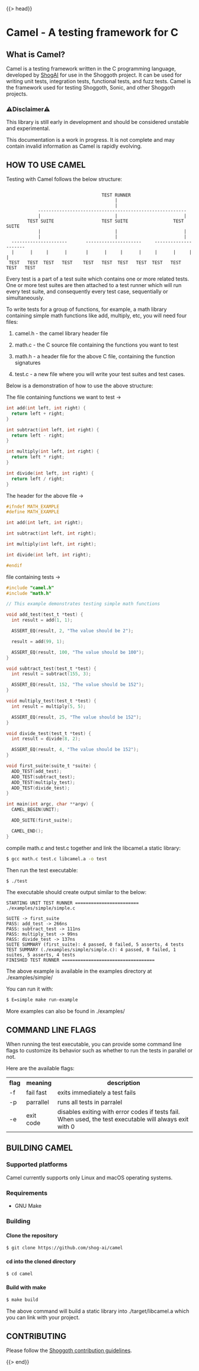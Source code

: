 {{> head}}

# Camel - A testing framework for C

## What is Camel?

Camel is a testing framework written in the C programming language, developed by [ShogAI](https://shog.ai) for use in the Shoggoth project.
It can be used for writing unit tests, integration tests, functional tests, and fuzz tests. Camel is the framework used for testing Shoggoth, Sonic, and other Shoggoth projects.

### ⚠️Disclaimer⚠️

This library is still early in development and should be considered unstable and experimental.

This documentation is a work in progress. It is not complete and may contain invalid information as Camel is rapidly evolving.

## HOW TO USE CAMEL

Testing with Camel follows the below structure:
```text

                                    TEST RUNNER
                                         |
                                         |
            --------------------------------------------------------
            |                            |                         |
        TEST SUITE                  TEST SUITE                 TEST SUITE
            |                            |                         |
            |                            |                         |
  ---------------------       ---------------------     ---------------------
  |      |     |      |       |      |     |      |     |      |     |      |
 TEST   TEST  TEST   TEST    TEST   TEST  TEST   TEST  TEST   TEST  TEST   TEST

```

Every test is a part of a test suite which contains one or more related tests. One or more test suites are then attached to a test runner which will run every test suite, and consequently every test case, sequentially or simultaneously.

To write tests for a group of functions, for example, a math library containing simple math functions like add, multiply, etc, you will need four files:

1. camel.h - the camel library header file

2. math.c - the C source file containing the functions you want to test

3. math.h - a header file for the above C file, containing the function signatures

4. test.c - a new file where you will write your test suites and test cases.

Below is a demonstration of how to use the above structure:


The file containing functions we want to test ->

```c
int add(int left, int right) {
  return left + right;
}

int subtract(int left, int right) {
  return left - right;
}

int multiply(int left, int right) {
  return left * right;
}

int divide(int left, int right) {
  return left / right;
}
```

The header for the above file ->
```c
#ifndef MATH_EXAMPLE
#define MATH_EXAMPLE

int add(int left, int right);

int subtract(int left, int right);

int multiply(int left, int right);

int divide(int left, int right);

#endif
```

file containing tests ->

```c
#include "camel.h"
#include "math.h"

// This example demonstrates testing simple math functions

void add_test(test_t *test) {
  int result = add(1, 1);

  ASSERT_EQ(result, 2, "The value should be 2");

  result = add(99, 1);

  ASSERT_EQ(result, 100, "The value should be 100");
}

void subtract_test(test_t *test) {
  int result = subtract(155, 3);

  ASSERT_EQ(result, 152, "The value should be 152");
}

void multiply_test(test_t *test) {
  int result = multiply(5, 5);

  ASSERT_EQ(result, 25, "The value should be 152");
}

void divide_test(test_t *test) {
  int result = divide(8, 2);

  ASSERT_EQ(result, 4, "The value should be 152");
}

void first_suite(suite_t *suite) {
  ADD_TEST(add_test);
  ADD_TEST(subtract_test);
  ADD_TEST(multiply_test);
  ADD_TEST(divide_test);
}

int main(int argc, char **argv) {
  CAMEL_BEGIN(UNIT);

  ADD_SUITE(first_suite);

  CAMEL_END();
}
```

compile math.c and test.c together and link the libcamel.a static library:

```bash
$ gcc math.c test.c libcamel.a -o test
```

Then run the test executable:

```bash
$ ./test
```

The executable should create output similar to the below:

```
STARTING UNIT TEST RUNNER ======================== ./examples/simple/simple.c

SUITE -> first_suite
PASS: add_test -> 266ns
PASS: subtract_test -> 111ns
PASS: multiply_test -> 99ns
PASS: divide_test -> 137ns
SUITE SUMMARY (first_suite): 4 passed, 0 failed, 5 asserts, 4 tests
TEST SUMMARY (./examples/simple/simple.c): 4 passed, 0 failed, 1 suites, 5 asserts, 4 tests
FINISHED TEST RUNNER ===================================
```


The above example is available in the examples directory at ./examples/simple/

You can run it with:

```bash
$ E=simple make run-example
```

More examples can  also be found in ./examples/

## COMMAND LINE FLAGS

When running the test executable, you can provide some command line flags to customize its behavior such as whether to run the tests in parallel or not.

Here are the available flags:

<table>
<tr>
<th>flag</th>
<th>meaning</th>
<th>description</th>
</tr>

<tr>
<td>-f</td>
<td>fail fast</td>
<td>exits immediately a test fails</td>
</tr>

<tr>
<td>-p</td>
<td>parrallel</td>
<td>runs all tests in parralel</td>
</tr>

<tr>
<td>-e</td>
<td>exit code</td>
<td>disables exiting with error codes if tests fail. When used, the test executable will always exit with 0</td>
</tr>
</table>


## BUILDING CAMEL

### Supported platforms

Camel currently supports only Linux and macOS operating systems.


### Requirements

* GNU Make


### Building

#### Clone the repository

```bash
$ git clone https://github.com/shog-ai/camel
```

#### cd into the cloned directory

```bash
$ cd camel
```

#### Build with make

```bash
$ make build
```

The above command will build a static library into ./target/libcamel.a which you can link with your project.

## CONTRIBUTING

Please follow the [Shoggoth contribution guidelines](/explorer/docs#contributing).

{{> end}}

